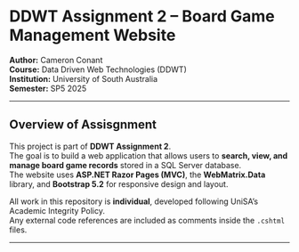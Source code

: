# DDWT Assignment 2 – Board Game Management Website

**Author:** Cameron Conant  
**Course:** Data Driven Web Technologies (DDWT)  
**Institution:** University of South Australia  
**Semester:** SP5 2025  

---

## Overview of Assisgnment

This project is part of **DDWT Assignment 2**.  
The goal is to build a web application that allows users to **search, view, and manage board game records** stored in a SQL Server database.  
The website uses **ASP.NET Razor Pages (MVC)**, the **WebMatrix.Data** library, and **Bootstrap 5.2** for responsive design and layout.

All work in this repository is **individual**, developed following UniSA’s Academic Integrity Policy.  
Any external code references are included as comments inside the `.cshtml` files.

---
